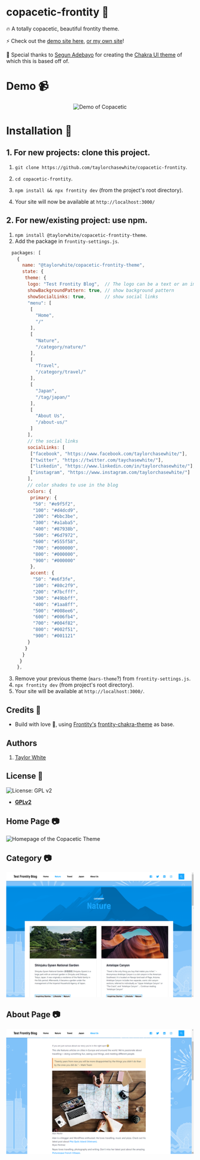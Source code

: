 # copacetic-frontity :art:

:fire:  A totally copacetic, beautiful frontity theme.

:zap: Check out the [demo site here](https://copacetic-frontity.vercel.app/), [or my own site](https://taylorchasewhite.com/)!

:clap: Special thanks to [Segun Adebayo](https://twitter.com/thesegunadebayo) for creating the [Chakra UI theme](https://github.com/chakra-ui/frontity-chakra-ui-theme) of which this is based off of.

# Demo :video_camera:

<p align="center">
  <img alt="Demo of Copacetic" src="https://github.com/taylorchasewhite/copacetic-frontity/blob/master/readme/2020-09-04 - Frontity Site - Video.gif?raw=true">
</p>

# Installation :wrench:

## 1. For new projects: clone this project.

1. `git clone https://github.com/taylorchasewhite/copacetic-frontity`.
2. `cd copacetic-frontity`.
3. `npm install && npx frontity dev` (from the project's root directory).

4. Your site will now be available at `http://localhost:3000/`

## 2. For new/existing project: use npm.

1. `npm install @taylorwhite/copacetic-frontity-theme`.
2. Add the package in `frontity-settings.js`.

```javascript
  packages: [
    {
      name: "@taylorwhite/copacetic-frontity-theme",
      state: {
       theme: {
        logo: "Test Frontity Blog",  // The logo can be a text or an image url
        showBackgroundPattern: true, // show background pattern
        showSocialLinks: true,       // show social links
        "menu": [
         [
           "Home",
           "/"
         ],
         [
           "Nature",
           "/category/nature/"
         ],
         [
           "Travel",
           "/category/travel/"
         ],
         [
           "Japan",
           "/tag/japan/"
         ],
         [
           "About Us",
           "/about-us/"
         ]
        ],
        // the social links
        socialLinks: [
         ["facebook", "https://www.facebook.com/taylorchasewhite/"],
         ["twitter", "https://twitter.com/taychasewhite/"],
         ["linkedin", "https://www.linkedin.com/in/taylorchasewhite/"],
         ["instagram", "https://www.instagram.com/taylorchasewhite/"]
        ],
        // color shades to use in the blog
        colors: {
         primary: {
          "50": "#e9f5f2",
          "100": "#d4dcd9",
          "200": "#bbc3be",
          "300": "#a1aba5",
          "400": "#87938b",
          "500": "#6d7972",
          "600": "#555f58",
          "700": "#000000",
          "800": "#000000",
          "900": "#000000"
         },
         accent: {
          "50": "#e6f3fe",
          "100": "#80c2f9",
          "200": "#7bcfff",
          "300": "#49bbff",
          "400": "#1aa8ff",
          "500": "#008ee6",
          "600": "#006fb4",
          "700": "#004f82",
          "800": "#002f51",
          "900": "#001121"
        }
       }
      }
     }
    },
```

3. Remove your previous theme (`mars-theme`?) from `frontity-settings.js`.
4. `npx frontity dev` (from project's root directory).
5. Your site will be available at `http://localhost:3000/`.

## Credits :white_flower:

- Build with love :blue_heart:, using [Frontity's](https://frontity.org) [frontity-chakra-theme](https://www.npmjs.com/package/frontity-chakra-theme) as base.

## Authors

1. [Taylor White](https://twitter.com/taychasewhite)

## License :scroll:

![License: GPL v2](https://img.shields.io/badge/License-GPL%20v2-blue.svg)

- **[GPLv2](https://www.gnu.org/licenses/old-licenses/gpl-2.0.en.html)**

## Home Page :camera:
![Homepage of the Copacetic Theme](https://github.com/taylorchasewhite/copacetic-frontity/blob/master/readme/2020-09-04%20-%20Frontity%20Site.png?raw=true)

## Category :camera:
![Category page of the Copacetic Theme](https://github.com/taylorchasewhite/copacetic-frontity/blob/master/readme/2020-09-04%20-%20Frontity%20Site%20-%20Category%20-%20Nature.png?raw=true)

## About Page :camera:
![Random authored page of the Copacetic Theme](https://github.com/taylorchasewhite/copacetic-frontity/blob/master/readme/2020-09-04%20-%20Frontity%20Site%20-%20About.png?raw=true)
